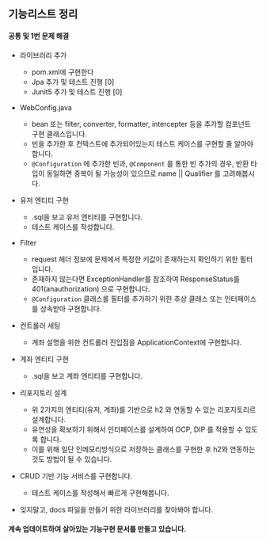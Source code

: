 ## 기능리스트 정리

#### 공통 및 1번 문제 해결 

* 라이브러리 추가
  * pom.xml에 구현한다
  * Jpa 추가 및 테스트 진행 [0]
  * Junit5 추가 및 테스트 진행 [0]

* WebConfig.java
  * bean 또는 filter, converter, formatter, intercepter 등을 추가할 컴포넌트 구현 클래스입니다.
  * 빈을 추가한 후 컨텍스트에 추가되어있는지 테스트 케이스를 구현할 줄 알아야합니다.
  * `@Configuration` 에 추가한 빈과, `@Component` 를 통한 빈 추가의 경우, 반환 타입이 동일하면 중복이 될 가능성이 있으므로 name || Qualifier 를 고려해봅시다.

* 유저 엔티티 구현
  * .sql을 보고 유저 엔티티를 구현합니다.
  * 테스트 케이스를 작성합니다.
 
* Filter
  * request 헤더 정보에 문제에서 특정한 키값이 존재하는지 확인하기 위한 필터입니다.
  * 존재하지 않는다면 ExceptionHandler를 참조하여 ResponseStatus를 401(anauthorization) 으로 구현합니다.
  * `@Configuration` 클래스를 필터를 추가하기 위한 추상 클래스 또는 인터페이스를 상속받아 구현합니다.


* 컨트롤러 세팅
  * 계좌 설명을 위한 컨트롤러 진입점을 ApplicationContext에 구현합니다.

* 계좌 엔티티 구현
  * .sql을 보고 계좌 엔티티를 구현합니다.


* 리포지토리 설계
  * 위 2가지의 엔티티(유저, 계좌)를 기반으로 h2 와 연동할 수 있는 리포지토리르 설계합니다.
  * 유연성을 확보하기 위해서 인터페이스를 설계하여 OCP, DIP 를 적용할 수 있도록 합니다.
  * 이를 위해 일단 인메모리방식으로 저장하는 클래스를 구현한 후 h2와 연동하는 것도 방법이 될 수 있습니다.

* CRUD 기반 기능 서비스를 구현합니다.
  * 테스트 케이스를 작성해서 빠르게 구현해봅니다.


* 잊지말고, docs 파일을 만들기 위한 라이브러리를 찾아봐야 합니다.
#### 계속 업데이트하여 살아있는 기능구현 문서를 만들고 있습니다.
